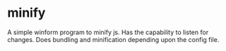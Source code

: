 minify
======

A simple winform program to minify js. Has the capability to listen for changes. Does bundling and minification depending upon the config file.